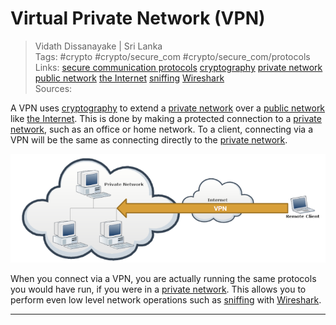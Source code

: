 # Virtual Private Network (VPN)

> Vidath Dissanayake | Sri Lanka  
> Tags: #crypto #crypto/secure_com #crypto/secure_com/protocols  
> Links: [secure communication protocols](secure%20communication%20protocols.md) [cryptography](../../cryptography.md) [private network](../../../../network/types%20of%20networks/private%20network.md) [public network](../../../../network/types%20of%20networks/public%20network.md) [the Internet](../../../../network/the%20Internet/the%20Internet.md) [sniffing](../../../hacking/attacks%20and%20vulnerabilities/network/sniffing%20and%20packet%20analysis/sniffing.md) [Wireshark](../../../../tools/hacking/network/packet%20sniffers/wireshark/Wireshark.md)  
> Sources:  

A VPN uses [cryptography](../../cryptography.md) to extend a [private network](../../../../network/types%20of%20networks/private%20network.md) over a [public network](../../../../network/types%20of%20networks/public%20network.md) like [the Internet](../../../../network/the%20Internet/the%20Internet.md). This is done by making a protected connection to a [private network](../../../../network/types%20of%20networks/private%20network.md), such as an office or home network. To a client, connecting via a VPN will be the same as connecting directly to the [private network](../../../../network/types%20of%20networks/private%20network.md).

![VPN](assets/images/VPN.png)

When you connect via a VPN, you are actually running the same protocols you would have run, if you were in a [private network](../../../../network/types%20of%20networks/private%20network.md). This allows you to perform even low level network operations such as [sniffing](../../../hacking/attacks%20and%20vulnerabilities/network/sniffing%20and%20packet%20analysis/sniffing.md) with [Wireshark](../../../../tools/hacking/network/packet%20sniffers/wireshark/Wireshark.md).

---